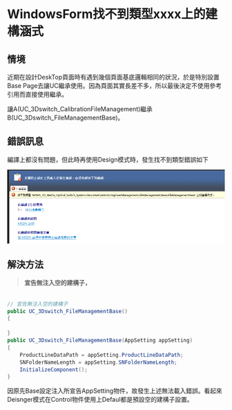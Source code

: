 # WindowsForm找不到類型xxxx上的建構涵式

## 情境

近期在設計DeskTop頁面時有遇到幾個頁面基底邏輯相同的狀況，於是特別設置Base Page去讓UC繼承使用。因為頁面其實長差不多，所以最後決定不使用參考引用而直接使用繼承。

讓A(UC_3Dswitch_CalibrationFileManagement)繼承B(UC_3Dswitch_FileManagementBase)。

## 錯誤訊息

編譯上都沒有問題，但此時再使用Design模式時，發生找不到類型錯誤如下

![Error Message](images/02/01/001.png)


## 解決方法

> **宣告無注入空的建構子，**

```csharp

// 宣告無注入空的建構子
public UC_3Dswitch_FileManagementBase()
{

}
public UC_3Dswitch_FileManagementBase(AppSetting appSetting) 
{
	ProductLineDataPath = appSetting.ProductLineDataPath;
	SNFolderNameLength = appSetting.SNFolderNameLength;
	InitializeComponent();
}
```

因原先Base設定注入所宣告AppSetting物件，故發生上述無法載入錯誤。看起來Deisnger模式在Control物件使用上Defaul都是預設空的建構子設置。